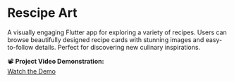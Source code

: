 # Rescipe Art

A visually engaging Flutter app for exploring a variety of recipes. Users can browse beautifully designed recipe cards with stunning images and easy-to-follow details. Perfect for discovering new culinary inspirations. 

📽 **Project Video Demonstration:**  
[Watch the Demo](https://sites.google.com/view/dev011-portfolio/home)  
